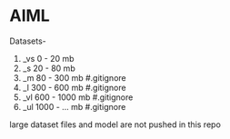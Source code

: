 # AIML

Datasets- 
1. _vs  0 - 20 mb 
2. _s	20 - 80 mb
3. _m	80 - 300 mb		#.gitignore
4. _l	300 - 600 mb		#.gitignore
5. _vl	600 - 1000 mb 		#.gitignore
6. _ul  1000 - ... mb		#.gitignore

large dataset files and model are not pushed in this repo
